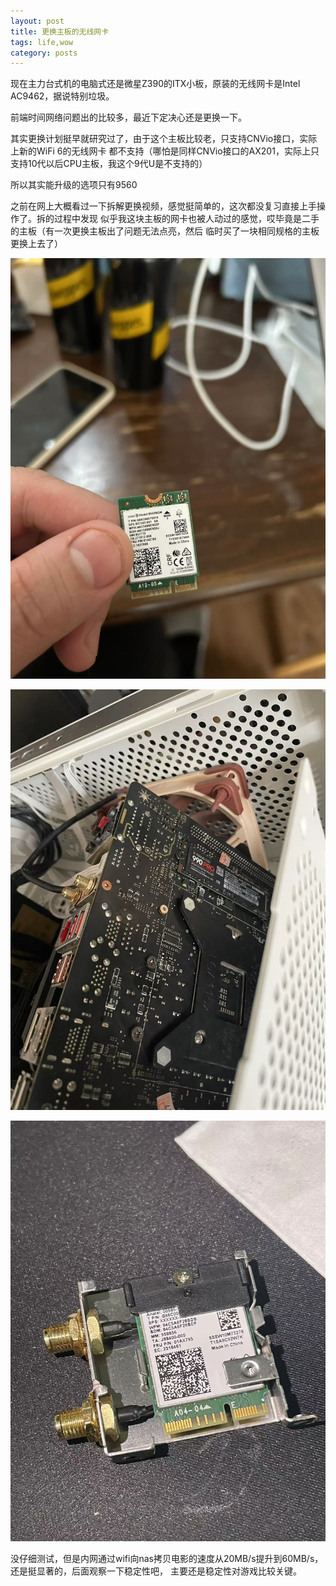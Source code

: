 ```yaml
---
layout: post
title: 更换主板的无线网卡
tags: life,wow
category: posts
---
```


现在主力台式机的电脑式还是微星Z390的ITX小板，原装的无线网卡是Intel AC9462，据说特别垃圾。

前端时间网络问题出的比较多，最近下定决心还是更换一下。

其实更换计划挺早就研究过了，由于这个主板比较老，只支持CNVio接口，实际上新的WiFi 6的无线网卡
都不支持（哪怕是同样CNVio接口的AX201，实际上只支持10代以后CPU主板，我这个9代U是不支持的）

所以其实能升级的选项只有9560

之前在网上大概看过一下拆解更换视频，感觉挺简单的，这次都没复习直接上手操作了。拆的过程中发现
似乎我这块主板的网卡也被人动过的感觉，哎毕竟是二手的主板（有一次更换主板出了问题无法点亮，然后
临时买了一块相同规格的主板更换上去了）

![](/images/2024-11-19/1.jpg)

![](/images/2024-11-19/2.jpg)

![](/images/2024-11-19/3.jpg)

没仔细测试，但是内网通过wifi向nas拷贝电影的速度从20MB/s提升到60MB/s，还是挺显著的，后面观察一下稳定性吧，
主要还是稳定性对游戏比较关键。
